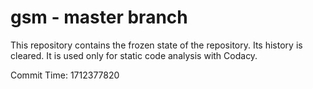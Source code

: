 # gsm - master branch

This repository contains the frozen state of the repository.
Its history is cleared. It is used only for static code
analysis with Codacy.

Commit Time: 1712377820